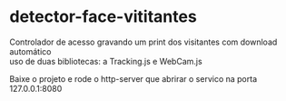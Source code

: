 # detector-face-vititantes            
Controlador de acesso gravando um print dos visitantes com download automático                                                 
uso de duas bibliotecas: a Tracking.js e WebCam.js                                                                                                          
               
Baixe o projeto e rode o http-server que abrirar o servico na porta  127.0.0.1:8080

